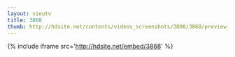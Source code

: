 ```yaml
---
layout: sieutv
title: 3868
thumb: http://hdsite.net/contents/videos_screenshots/3000/3868/preview_360p.mp4.jpg
---
```

{% include iframe src='http://hdsite.net/embed/3868' %}
 
